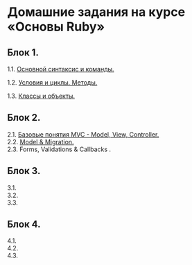 # Домашние задания на курсе «Основы Ruby»

## Блок 1.
1.1. [Основной синтаксис и команды.](1_1-ruby_fundamentals/) 

1.2. [Условия и циклы. Методы.](1_2-ruby_conditions_cycles/) 

1.3. [Классы и объекты.](1_3-objects_and_classes)

## Блок 2.
2.1. [Базовые понятия MVC - Model, View, Controller.](2_1-model_view_controller)  
2.2. [Model & Migration.](2_2-models_and_migrations)  
2.3. Forms, Validations & Callbacks . 

## Блок 3.
3.1.  
3.2.  
3.3.  

## Блок 4.
4.1.  
4.2.  
4.3.  

